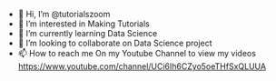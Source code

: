 - 👋 Hi, I’m @tutorialszoom
- 👀 I’m interested in Making Tutorials
- 🌱 I’m currently learning Data Science
- 💞️ I’m looking to collaborate on Data Science project
- 📫 How to reach me On my Youtube Channel to view my videos https://www.youtube.com/channel/UCi6Ih6CZyo5oeTHfSxQLUUA

<!---
tutorialszoom/tutorialszoom is a ✨ special ✨ repository because its `README.md` (this file) appears on your GitHub profile.
You can click the Preview link to take a look at your changes.
--->
